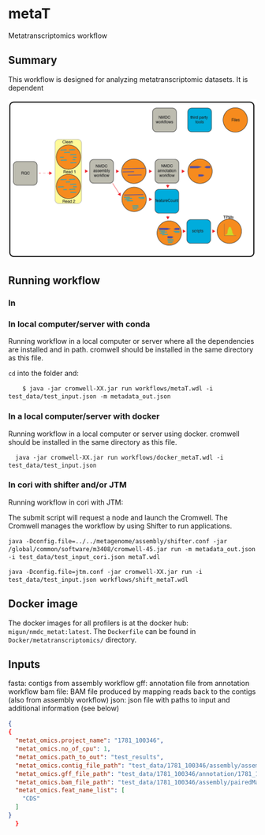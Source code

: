 # metaT
Metatranscriptomics workflow

## Summary
This workflow is designed for analyzing metatranscriptomic datasets. It is dependent

![metatranscriptomics workflow](workflow_metatranscriptomics.png)
## Running workflow


### In 



<!-- ````
salloc -N 1 -C haswell -q interactive -t 04:00:00

/global/cfs/cdirs/m3408/ficus/pipeline_products

``` -->
### In local computer/server with conda
Running workflow in a local computer or server where all the dependencies are installed and in path. cromwell should be installed in the same directory as this file. 

`cd` into the folder and:

```
	$ java -jar cromwell-XX.jar run workflows/metaT.wdl -i test_data/test_input.json -m metadata_out.json

```

### In a local computer/server with docker
Running workflow in a local computer or server using docker. cromwell should be installed in the same directory as this file.

```
  java -jar cromwell-XX.jar run workflows/docker_metaT.wdl -i  test_data/test_input.json 

```

###  In cori with shifter and/or JTM

Running workflow in cori with JTM:

The submit script will request a node and launch the Cromwell.  The Cromwell manages the workflow by using Shifter to run applications.

```
java -Dconfig.file=../../metagenome/assembly/shifter.conf -jar /global/common/software/m3408/cromwell-45.jar run -m metadata_out.json -i test_data/test_input_cori.json metaT.wdl 

```
```
java -Dconfig.file=jtm.conf -jar cromwell-XX.jar run -i test_data/test_input.json workflows/shift_metaT.wdl
```

## Docker image

The docker images for all profilers is at the docker hub: `migun/nmdc_metat:latest`. The `Dockerfile` can be found in `Docker/metatranscriptomics/` directory.


## Inputs
fasta: contigs from assembly workflow
gff: annotation file from annotation workflow
bam file: BAM file produced by mapping reads back to the contigs (also from assembly workflow)
json: json file with paths to input and additional information (see below)

```json
{
{
  "metat_omics.project_name": "1781_100346",
  "metat_omics.no_of_cpu": 1,
  "metat_omics.path_to_out": "test_results",
  "metat_omics.contig_file_path": "test_data/1781_100346/assembly/assembly_contigs.fna",
  "metat_omics.gff_file_path": "test_data/1781_100346/annotation/1781_100346_functional_annotation.gff",
  "metat_omics.bam_file_path": "test_data/1781_100346/assembly/pairedMapped_sorted.bam",
  "metat_omics.feat_name_list": [
    "CDS"
  ]
}
  }


```


<!-- #TODO add documentation, get stuff from BIN -->